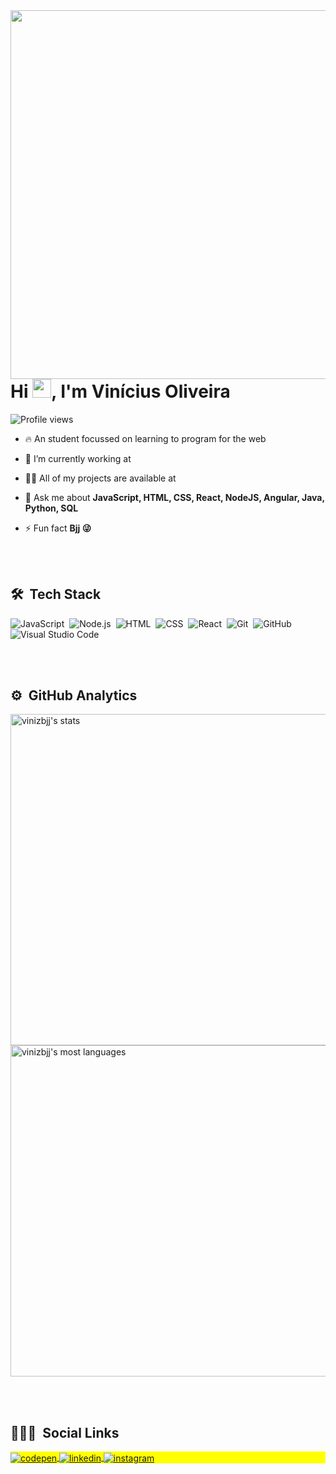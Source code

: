 <img align="right" height="590em" src="https://raw.githubusercontent.com/gist/vinizbjj/06fe6e18227a75e7e92de4c428c685f1/raw/a3a409288e575488b5ac5862809e5b38105a3a0f/gitcard.svg"/>

<h1 align="left">Hi <img src="https://raw.githubusercontent.com/kaueMarques/kaueMarques/master/hi.gif" width="30px">, I'm Vinícius Oliveira</h1>
<p align="left"> <img src="https://komarev.com/ghpvc/?username=vinizbjj&color=yellow" alt="Profile views" /> </p>

- 🔥 An student focussed on learning to program for the web 

- 🔭 I’m currently working at 

- 👨‍💻 All of my projects are available at 

- 💬 Ask me about **JavaScript, HTML, CSS, React, NodeJS, Angular, Java, Python, SQL**

- ⚡ Fun fact **Bjj 😜**

<br><br>

## 🛠 &nbsp;Tech Stack

![JavaScript](https://img.shields.io/badge/-JavaScript-05122A?style=flat&logo=javascript)&nbsp;
![Node.js](https://img.shields.io/badge/-Node.js-05122A?style=flat&logo=node.js)&nbsp;
![HTML](https://img.shields.io/badge/-HTML-05122A?style=flat&logo=HTML5)&nbsp;
![CSS](https://img.shields.io/badge/-CSS-05122A?style=flat&logo=CSS3&logoColor=1572B6)&nbsp;
![React](https://img.shields.io/badge/-React-05122A?style=flat&logo=react)&nbsp;
![Git](https://img.shields.io/badge/-Git-05122A?style=flat&logo=git)&nbsp;
![GitHub](https://img.shields.io/badge/-GitHub-05122A?style=flat&logo=github)&nbsp;
![Visual Studio Code](https://img.shields.io/badge/-Visual%20Studio%20Code-05122A?style=flat&logo=visual-studio-code&logoColor=007ACC)&nbsp;


<br><br>

## ⚙️ &nbsp;GitHub Analytics

<p align="left">
<img width="530em" src="https://github-readme-stats.vercel.app/api?username=vinizbjj&show_icons=true&theme=vision-friendly-dark" alt="vinizbjj's stats"/>
<img width="530em" src="https://github-readme-stats.vercel.app/api/top-langs/?username=vinizbjj&layout=compact&theme=vision-friendly-dark" alt="vinizbjj's most languages"/>
</p>

<br><br>

## 👨🏽‍🦲 &nbsp;Social Links

<p align="left" style="background:yellow">
<a href="https://codepen.io/vinizbjj" target="_blank">
  <img align="center" src="https://img.shields.io/badge/-vinizbjj-05122A?style=flat&logo=codepen" alt="codepen"/>
</a>
<a href="https://www.linkedin.com/in/viniz/" target="_blank">
  <img align="center" src="https://img.shields.io/badge/-vinizbjj-05122A?style=flat&logo=linkedin" alt="linkedin"/>
</a>
<a href="https://www.instagram.com/viniz.bjj/" target="_blank">
 <img align="center" src="https://img.shields.io/badge/-vinizbjj-05122A?style=flat&logo=instagram" alt="instagram"/>
</a>
</p>

<!--
**vinizbjj/vinizbjj** is a ✨ _special_ ✨ repository because its `README.md` (this file) appears on your GitHub profile.

Here are some ideas to get you started:

- 🔭 I’m currently working on ...
- 🌱 I’m currently learning ...
- 👯 I’m looking to collaborate on ...
- 🤔 I’m looking for help with ...
- 💬 Ask me about ...
- 📫 How to reach me: ...
- 😄 Pronouns: ...
- ⚡ Fun fact: ...
-->

